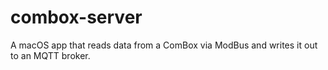 # combox-server
A macOS app that reads data from a ComBox via ModBus and writes it out to an MQTT broker.
